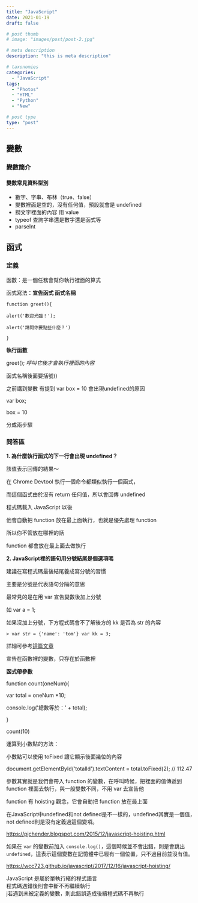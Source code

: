 ```yaml
---
title: "JavaScript"
date: 2021-01-19
draft: false

# post thumb
# image: "images/post/post-2.jpg"

# meta description
description: "this is meta description"

# taxonomies
categories: 
  - "JavaScript"
tags:
  - "Photos"
  - "HTML"
  - "Python"
  - "New"

# post type
type: "post"
---
```


## 變數

### 變數簡介



#### 變數常見資料型別

* 數字、字串、布林（true、false）
* 變數裡面是空的，沒有任何值，預設就會是 undefined
* 撈文字裡面的內容 用 value
* typeof 查詢字串還是數字還是函式等
* parseInt


## 函式

### 定義

函數：是一個任務會幫你執行裡面的算式

函式寫法：**宣告函式 函式名稱**

```
function greet(){

alert('歡迎光臨！');

alert('請問你要點些什麼？')

}
```

**執行函數**

greet(); *呼叫它後才會執行裡面的內容*

函式名稱後面要括號()

之前講到變數 有提到 var box = 10 會出現undefined的原因

var box;

box = 10

分成兩步驟

### 問答區


**1. 為什麼執行函式的下一行會出現 undefined？**

該值表示回傳的結果～

在 Chrome Devtool 執行一個命令都類似執行一個函式，

而這個函式由於沒有 return 任何值，所以會回傳 undefined

程式碼載入 JavaScript 以後

他會自動把 function 放在最上面執行，也就是優先處理 function

所以你不管放在哪裡的話

function 都會放在最上面去做執行

**2. JavaScript裡的語句用分號結尾是個選項嗎**

建議在寫程式碼最後結尾養成寫分號的習慣

主要是分號是代表語句分隔的意思

最常見的是在用 var 宣告變數後加上分號

如 var a = 1;

如果沒加上分號，下方程式碼會不了解後方的 kk 是否為 str 的內容

`> var str = {'name': 'tom'} var kk = 3;`

詳細可參考[這篇文章](https://eddychang.me/js-semicolon/)

宣告在函數裡的變數，只存在於函數裡

**函式帶參數**

function count(oneNum){

var total = oneNum *10;

console.log('總數等於：' + total);

}

count(10)

運算到小數點的方法：

小數點可以使用 toFixed 讓它顯示後面幾位的內容

document.getElementById('totalId').textContent = total.toFixed(2); // 112.47

參數其實就是我們會帶入 function 的變數，在呼叫時候，把裡面的值傳遞到 function 裡面去執行，與一般變數不同，不用 var 去宣告他

function 有 hoisting 觀念，它會自動把 function 放在最上面

在JavaScript中undefined和not defined是不一樣的，undefined其實是一個值，not defined則是沒有定義過這個變項。

https://pjchender.blogspot.com/2015/12/javascript-hoisting.html

如果在 `var` 的變數前加入 `console.log()`，這個時候並不會出錯，則是會跳出 `undefined`，這表示這個變數在記憶體中已經有一個位置，只不過目前並沒有值。

https://wcc723.github.io/javascript/2017/12/16/javascript-hoisting/

JavaScript 是屬於單執行緒的程式語言  
程式碼遇錯後則會中斷不再繼續執行  
j若遇到未被定義的變數，則此錯誤造成後續程式碼不再執行
